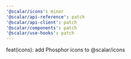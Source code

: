```yaml
---
'@scalar/icons': minor
'@scalar/api-reference': patch
'@scalar/api-client': patch
'@scalar/components': patch
'@scalar/use-hooks': patch
---
```


feat(icons): add Phosphor icons to @scalar/icons
